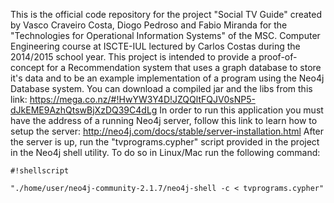 This is the official code repository for the project "Social TV Guide" created by Vasco Craveiro Costa, Diogo Pedroso and Fabio Miranda for the "Technologies for Operational Information Systems" of the MSC. Computer Engineering course at ISCTE-IUL lectured by Carlos Costas during the 2014/2015 school year.
This project is intended to provide a proof-of-concept for a Recommendation system that uses a graph database to store it's data and to be an example implementation of a program using the Neo4j Database system.
You can download a compiled jar and the libs from this link:
https://mega.co.nz/#!HwYW3Y4D!JZQQltFQJV0sNP5-dJkEME9AzhQtswBjXzDQ39C4dLg
In order to run this application you must have the address of a running Neo4j server, follow this link to learn how to setup the server:
http://neo4j.com/docs/stable/server-installation.html
After the server is up, run the "tvprograms.cypher" script provided in the project in the Neo4j shell utility. To do so in Linux/Mac run the following command:

```
#!shellscript

"./home/user/neo4j-community-2.1.7/neo4j-shell -c < tvprograms.cypher"
```
